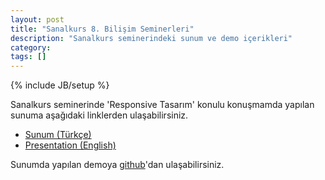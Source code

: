 ```yaml
---
layout: post
title: "Sanalkurs 8. Bilişim Seminerleri"
description: "Sanalkurs seminerindeki sunum ve demo içerikleri"
category:
tags: []
---
```

{% include JB/setup %}

Sanalkurs seminerinde 'Responsive Tasarım' konulu konuşmamda yapılan sunuma aşağıdaki linklerden ulaşabilirsiniz.

- [Sunum (Türkçe)](http://prezi.com/f4ylr3cb1h1d)
- [Presentation (English)](http://prezi.com/yzbv2af1wtg4)

Sunumda yapılan demoya [github](http://github.com/dbtek/responsivity)'dan ulaşabilirsiniz.
